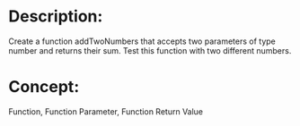 # Description: 
Create a function addTwoNumbers that accepts two parameters of type number and returns their sum.
Test this function with two different numbers.

# Concept:
Function, Function Parameter, Function Return Value